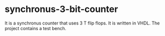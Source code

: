 # synchronus-3-bit-counter
It is a synchronus counter that uses 3 T flip flops. It is written in VHDL.
The project contains a test bench.
